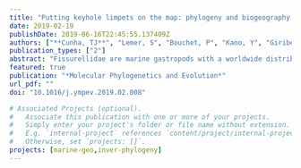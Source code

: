 ```yaml
---
title: "Putting keyhole limpets on the map: phylogeny and biogeography of the globally distributed marine family Fissurellidae (Vetigastropoda, Mollusca)"
date: 2019-02-19
publishDate: 2019-06-16T22:45:55.137409Z
authors: ["**Cunha, TJ**", "Lemer, S", "Bouchet, P", "Kano, Y", "Giribet, G"]
publication_types: ["2"]
abstract: "Fissurellidae are marine gastropods with a worldwide distribution and a rich fossil record. We integrate molecular, geographical and fossil data to reconstruct the fissurellid phylogeny, estimate divergence times and investigate historical routes of oceanic dispersal. With five molecular markers for 143 terminals representing 27 genera, we resolve deep nodes and find that many genera (e.g., Emarginula, Diodora, Fissurella) are not monophyletic and need systematic revision. Several genera classified as Emarginulinae are recovered in Zeidorinae. Future work should prioritize emarginuline genera to improve understanding of ancestral traits and the early evolution of fissurellids. Tree calibration with the FBD model indicates that crown fissurellids originated around 175 Ma, and generally resulted in younger ages for the earliest nodes than the node dating approach. Model-based biogeographic reconstruction, supported by fossils, infers an Indo-West Pacific origin, with a westward colonization of new oceans via the Tethys Seaway upon the breakup of Pangea. Western Atlantic clades then served as source for dispersal towards other parts of the globe. As the sister group to all other fissurellids, Rimula is ranked in its own subfamily, Rimulinae stat. nov. New synonyms: Hemitominae syn. nov. of Zeidorinae stat. nov.; Cranopsis syn. nov. of Puncturella; Variegemarginula syn. nov. of Montfortula."
featured: true
publication: "*Molecular Phylogenetics and Evolution*"
url_pdf: ""
doi: "10.1016/j.ympev.2019.02.008"

# Associated Projects (optional).
#   Associate this publication with one or more of your projects.
#   Simply enter your project's folder or file name without extension.
#   E.g. `internal-project` references `content/project/internal-project/index.md`.
#   Otherwise, set `projects: []`.
projects: [marine-geo,inver-phylogeny]
---
```


